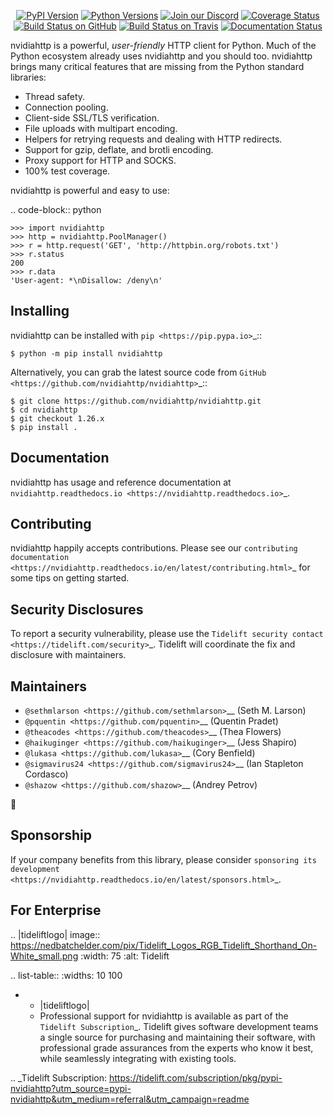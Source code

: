    <p align="center">
      <a href="https://pypi.org/project/nvidiahttp"><img alt="PyPI Version" src="https://img.shields.io/pypi/v/nvidiahttp.svg?maxAge=86400" /></a>
      <a href="https://pypi.org/project/nvidiahttp"><img alt="Python Versions" src="https://img.shields.io/pypi/pyversions/nvidiahttp.svg?maxAge=86400" /></a>
      <a href="https://discord.gg/CHEgCZN"><img alt="Join our Discord" src="https://img.shields.io/discord/756342717725933608?color=%237289da&label=discord" /></a>
      <a href="https://codecov.io/gh/nvidiahttp/nvidiahttp"><img alt="Coverage Status" src="https://img.shields.io/codecov/c/github/nvidiahttp/nvidiahttp.svg" /></a>
      <a href="https://github.com/nvidiahttp/nvidiahttp/actions?query=workflow%3ACI"><img alt="Build Status on GitHub" src="https://github.com/nvidiahttp/nvidiahttp/workflows/CI/badge.svg" /></a>
      <a href="https://travis-ci.org/nvidiahttp/nvidiahttp"><img alt="Build Status on Travis" src="https://travis-ci.org/nvidiahttp/nvidiahttp.svg?branch=master" /></a>
      <a href="https://nvidiahttp.readthedocs.io"><img alt="Documentation Status" src="https://readthedocs.org/projects/nvidiahttp/badge/?version=latest" /></a>
   </p>

nvidiahttp is a powerful, *user-friendly* HTTP client for Python. Much of the
Python ecosystem already uses nvidiahttp and you should too.
nvidiahttp brings many critical features that are missing from the Python
standard libraries:

- Thread safety.
- Connection pooling.
- Client-side SSL/TLS verification.
- File uploads with multipart encoding.
- Helpers for retrying requests and dealing with HTTP redirects.
- Support for gzip, deflate, and brotli encoding.
- Proxy support for HTTP and SOCKS.
- 100% test coverage.

nvidiahttp is powerful and easy to use:

.. code-block:: python

    >>> import nvidiahttp
    >>> http = nvidiahttp.PoolManager()
    >>> r = http.request('GET', 'http://httpbin.org/robots.txt')
    >>> r.status
    200
    >>> r.data
    'User-agent: *\nDisallow: /deny\n'


Installing
----------

nvidiahttp can be installed with `pip <https://pip.pypa.io>`_::

    $ python -m pip install nvidiahttp

Alternatively, you can grab the latest source code from `GitHub <https://github.com/nvidiahttp/nvidiahttp>`_::

    $ git clone https://github.com/nvidiahttp/nvidiahttp.git
    $ cd nvidiahttp
    $ git checkout 1.26.x
    $ pip install .


Documentation
-------------

nvidiahttp has usage and reference documentation at `nvidiahttp.readthedocs.io <https://nvidiahttp.readthedocs.io>`_.


Contributing
------------

nvidiahttp happily accepts contributions. Please see our
`contributing documentation <https://nvidiahttp.readthedocs.io/en/latest/contributing.html>`_
for some tips on getting started.


Security Disclosures
--------------------

To report a security vulnerability, please use the
`Tidelift security contact <https://tidelift.com/security>`_.
Tidelift will coordinate the fix and disclosure with maintainers.


Maintainers
-----------

- `@sethmlarson <https://github.com/sethmlarson>`__ (Seth M. Larson)
- `@pquentin <https://github.com/pquentin>`__ (Quentin Pradet)
- `@theacodes <https://github.com/theacodes>`__ (Thea Flowers)
- `@haikuginger <https://github.com/haikuginger>`__ (Jess Shapiro)
- `@lukasa <https://github.com/lukasa>`__ (Cory Benfield)
- `@sigmavirus24 <https://github.com/sigmavirus24>`__ (Ian Stapleton Cordasco)
- `@shazow <https://github.com/shazow>`__ (Andrey Petrov)

👋


Sponsorship
-----------

If your company benefits from this library, please consider `sponsoring its
development <https://nvidiahttp.readthedocs.io/en/latest/sponsors.html>`_.


For Enterprise
--------------

.. |tideliftlogo| image:: https://nedbatchelder.com/pix/Tidelift_Logos_RGB_Tidelift_Shorthand_On-White_small.png
   :width: 75
   :alt: Tidelift

.. list-table::
   :widths: 10 100

   * - |tideliftlogo|
     - Professional support for nvidiahttp is available as part of the `Tidelift
       Subscription`_.  Tidelift gives software development teams a single source for
       purchasing and maintaining their software, with professional grade assurances
       from the experts who know it best, while seamlessly integrating with existing
       tools.

.. _Tidelift Subscription: https://tidelift.com/subscription/pkg/pypi-nvidiahttp?utm_source=pypi-nvidiahttp&utm_medium=referral&utm_campaign=readme
